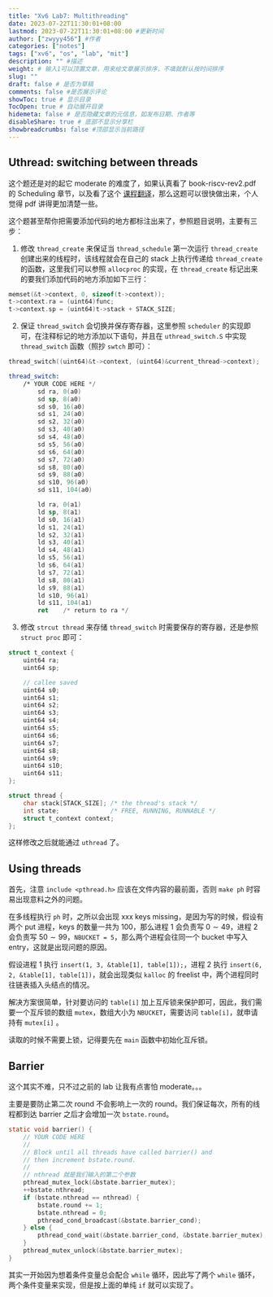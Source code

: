 ```yaml
---
title: "Xv6 Lab7: Multithreading"
date: 2023-07-22T11:30:01+08:00
lastmod: 2023-07-22T11:30:01+08:00 #更新时间
author: ["zwyyy456"] #作者
categories: ["notes"]
tags: ["xv6", "os", "lab", "mit"]
description: "" #描述
weight: # 输入1可以顶置文章，用来给文章展示排序，不填就默认按时间排序
slug: ""
draft: false # 是否为草稿
comments: false #是否展示评论
showToc: true # 显示目录
TocOpen: true # 自动展开目录
hidemeta: false # 是否隐藏文章的元信息，如发布日期、作者等
disableShare: true # 底部不显示分享栏
showbreadcrumbs: false #顶部显示当前路径
---
```

## Uthread: switching between threads

这个题还是对的起它 moderate 的难度了，如果认真看了 book-riscv-rev2.pdf 的 Scheduling 章节，以及看了这个 [课程翻译](https://mit-public-courses-cn-translatio.gitbook.io/mit6-s081/lec11-thread-switching-robert)，那么这题可以很快做出来，个人觉得 pdf 讲得更加清楚一些。

这个题甚至帮你把需要添加代码的地方都标注出来了，参照题目说明，主要有三步：

1. 修改 `thread_create` 来保证当 `thread_schedule` 第一次运行 `thread_create` 创建出来的线程时，该线程就会在自己的 stack 上执行传递给 `thread_create` 的函数，这里我们可以参照 `allocproc` 的实现，在 `thread_create` 标记出来的要我们添加代码的地方添加如下三行：

```c
memset(&t->context, 0, sizeof(t->context));
t->context.ra = (uint64)func;
t->context.sp = (uint64)t->stack + STACK_SIZE;
```

2. 保证 `thread_switch` 会切换并保存寄存器，这里参照 `scheduler` 的实现即可，在注释标记的地方添加以下语句，并且在 `uthread_switch.S` 中实现 `thread_switch` 函数（照抄 `swtch` 即可）：

```c
thread_switch((uint64)&t->context, (uint64)&current_thread->context);
```

```asm
thread_switch:
	/* YOUR CODE HERE */
        sd ra, 0(a0)
        sd sp, 8(a0)
        sd s0, 16(a0)
        sd s1, 24(a0)
        sd s2, 32(a0)
        sd s3, 40(a0)
        sd s4, 48(a0)
        sd s5, 56(a0)
        sd s6, 64(a0)
        sd s7, 72(a0)
        sd s8, 80(a0)
        sd s9, 88(a0)
        sd s10, 96(a0)
        sd s11, 104(a0)

        ld ra, 0(a1)
        ld sp, 8(a1)
        ld s0, 16(a1)
        ld s1, 24(a1)
        ld s2, 32(a1)
        ld s3, 40(a1)
        ld s4, 48(a1)
        ld s5, 56(a1)
        ld s6, 64(a1)
        ld s7, 72(a1)
        ld s8, 80(a1)
        ld s9, 88(a1)
        ld s10, 96(a1)
        ld s11, 104(a1)
	    ret    /* return to ra */
```

3. 修改 `strcut thread` 来存储 `thread_switch` 时需要保存的寄存器，还是参照 `struct proc` 即可：

```c
struct t_context {
    uint64 ra;
    uint64 sp;

    // callee saved
    uint64 s0;
    uint64 s1;
    uint64 s2;
    uint64 s3;
    uint64 s4;
    uint64 s5;
    uint64 s6;
    uint64 s7;
    uint64 s8;
    uint64 s9;
    uint64 s10;
    uint64 s11;
};

struct thread {
    char stack[STACK_SIZE]; /* the thread's stack */
    int state;              /* FREE, RUNNING, RUNNABLE */
    struct t_context context;
};
```

这样修改之后就能通过 `uthread` 了。

## Using threads

首先，注意 `include <pthread.h>` 应该在文件内容的最前面，否则 `make ph` 时容易出现意料之外的问题。

在多线程执行 `ph` 时，之所以会出现 xxx keys missing，是因为写的时候，假设有两个 put 进程，keys 的数量一共为 $100$，那么进程 $1$ 会负责写 $0\sim 49$，进程 $2$ 会负责写 $50\sim 99$，`NBUCKET = 5`，那么两个进程会往同一个 bucket 中写入 entry，这就是出现问题的原因。

假设进程 $1$ 执行 `insert(1, 3, &table[1], table[1]);`，进程 $2$ 执行 `insert(6, 2, &table[1], table[1])`，就会出现类似 `kalloc` 的 freelist 中，两个进程同时往链表插入头结点的情况。

解决方案很简单，针对要访问的 `table[i]` 加上互斥锁来保护即可，因此，我们需要一个互斥锁的数组 `mutex`，数组大小为 `NBUCKET`，需要访问 `table[i]`，就申请持有 `mutex[i]` 。

读取的时候不需要上锁，记得要先在 `main` 函数中初始化互斥锁。

## Barrier

这个其实不难，只不过之前的 lab 让我有点害怕 moderate。。。

主要是要防止第二次 round 不会影响上一次的 round。我们保证每次，所有的线程都到达 barrier 之后才会增加一次 `bstate.round`。

```c
static void barrier() {
    // YOUR CODE HERE
    //
    // Block until all threads have called barrier() and
    // then increment bstate.round.
    //
    // nthread 就是我们输入的第二个参数
    pthread_mutex_lock(&bstate.barrier_mutex);
    ++bstate.nthread;
    if (bstate.nthread == nthread) {
        bstate.round += 1;
        bstate.nthread = 0;
        pthread_cond_broadcast(&bstate.barrier_cond);
    } else {
        pthread_cond_wait(&bstate.barrier_cond, &bstate.barrier_mutex);
    }
    pthread_mutex_unlock(&bstate.barrier_mutex);
}
```

其实一开始因为想着条件变量总会配合 `while` 循环，因此写了两个 `while` 循环，两个条件变量来实现，但是按上面的单纯 `if` 就可以实现了。

